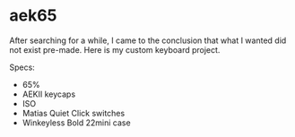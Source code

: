 # aek65

After searching for a while, I came to the conclusion that what I wanted did not exist pre-made. Here is my custom keyboard project.

Specs:
 - 65%
 - AEKII keycaps
 - ISO
 - Matias Quiet Click switches
 - Winkeyless Bold 22mini case
